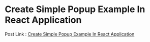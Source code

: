 # Create Simple Popup Example In React Application

Post Link : <a href="">Create Simple Popup Example In React Application </a>
